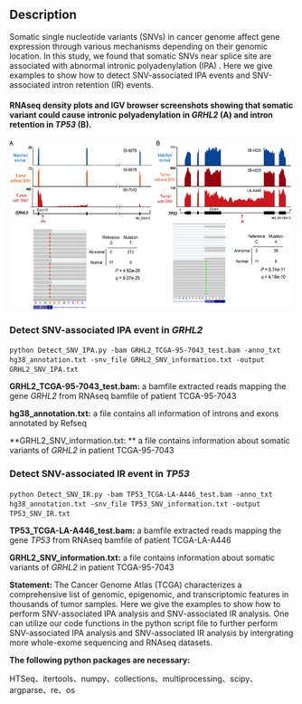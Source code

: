 
## Description
Somatic single nucleotide variants (SNVs) in cancer genome affect gene expression through various mechanisms depending on their genomic location. In this study, we found that somatic SNVs near splice site are associated with abnormal intronic polyadenylation (IPA) . Here we give examples to show how to detect SNV-associated IPA events and SNV-associated intron retention (IR) events.

#### RNAseq density plots and IGV browser screenshots showing that somatic variant could cause intronic polyadenylation in *GRHL2* (A) and intron retention in *TP53* (B).

<img src="https://github.com/ZhaozzReal/SNV_IPA/blob/main/Examples.png" width="500" height="300"/>





### Detect SNV-associated IPA event in *GRHL2*

```python Detect_SNV_IPA.py -bam GRHL2_TCGA-95-7043_test.bam -anno_txt hg38_annotation.txt -snv_file GRHL2_SNV_information.txt -output GRHL2_SNV_IPA.txt```

**GRHL2_TCGA-95-7043_test.bam:** a bamfile extracted reads mapping the gene *GRHL2* from RNAseq bamfile of patient TCGA-95-7043

**hg38_annotation.txt:**  a file contains all information of introns and exons annotated by Refseq

**GRHL2_SNV_information.txt: ** a file contains information about somatic variants of *GRHL2* in patient TCGA-95-7043 





### Detect SNV-associated IR event in *TP53*

```python Detect_SNV_IR.py -bam TP53_TCGA-LA-A446_test.bam -anno_txt hg38_annotation.txt -snv_file TP53_SNV_information.txt -output TP53_SNV_IR.txt```

**TP53_TCGA-LA-A446_test.bam:**  a bamfile extracted reads mapping the gene *TP53* from RNAseq bamfile of patient TCGA-LA-A446

**GRHL2_SNV_information.txt:**  a file contains information about somatic variants of *GRHL2* in patient TCGA-95-7043 



**Statement:** The Cancer Genome Atlas (TCGA) characterizes a comprehensive list of genomic, epigenomic, and transcriptomic features in thousands of tumor samples. Here we give the examples to show how to perform SNV-associated IPA analysis and SNV-associated IR analysis. One can utilize our code functions in the python script file to further perform SNV-associated IPA analysis and SNV-associated IR analysis by intergrating more whole-exome sequencing and RNAseq datasets.

**The following python packages are necessary:**

HTSeq、itertools、numpy、collections、multiprocessing、scipy、argparse、re、os
